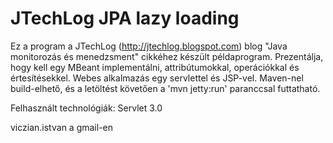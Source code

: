 ﻿JTechLog JPA lazy loading
=========================

Ez a program a JTechLog (<http://jtechlog.blogspot.com>) blog "Java monitorozás és menedzsment" cikkéhez 
készült példaprogram. 
Prezentálja, hogy kell egy MBeant implementálni, attribútumokkal, operációkkal és értesítésekkel.
Webes alkalmazás egy servlettel és JSP-vel. Maven-nel build-elhető, és a letöltést követően a 
'mvn jetty:run' paranccsal futtatható. 

Felhasznált technológiák: Servlet 3.0

viczian.istvan a gmail-en